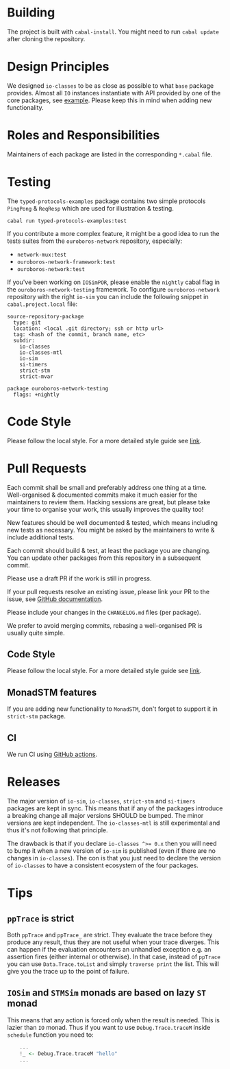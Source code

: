 # Building

The project is built with `cabal-install`.  You might need to run `cabal
update` after cloning the repository.

# Design Principles

We designed `io-classes` to be as close as possible to what `base` package
provides.  Almost all `IO` instances instantiate with API provided by one of
the core packages, see
[example](https://github.com/input-output-hk/io-sim/blob/main/io-classes/src/Control/Monad/Class/MonadSTM.hs?plain=1#L410-L446).
Please keep this in mind when adding new functionality.

# Roles and Responsibilities

Maintainers of each package are listed in the corresponding `*.cabal` file.

# Testing

The `typed-protocols-examples` package contains two simple protocols `PingPong`
& `ReqResp` which are used for illustration & testing.

```
cabal run typed-protocols-examples:test
```

If you contribute a more complex feature, it might be a good idea to run the
tests suites from the `ouroboros-network` repository, especially:

* `network-mux:test`
* `ouroboros-network-framework:test`
* `ouroboros-network:test`

If you've been working on `IOSimPOR`, please enable the `nightly` cabal flag in
the `ouroboros-network-testing` framework.  To configure `ouroboros-network`
repository with the right `io-sim` you can include the following snippet in
`cabal.project.local` file:
```
source-repository-package
  type: git
  location: <local .git directory; ssh or http url>
  tag: <hash of the commit, branch name, etc>
  subdir:
    io-classes
    io-classes-mtl
    io-sim
    si-timers
    strict-stm
    strict-mvar

package ouroboros-network-testing
  flags: +nightly
```

# Code Style

Please follow the local style.  For a more detailed style guide see
[link](https://github.com/input-output-hk/ouroboros-network/blob/master/docs/StyleGuide.md).

# Pull Requests

Each commit shall be small and preferably address one thing at a time.
Well-organised & documented commits make it much easier for the maintainers to
review them.  Hacking sessions are great, but please take your time to organise
your work, this usually improves the quality too!

New features should be well documented & tested, which means including new
tests as necessary.  You might be asked by the maintainers to write & include
additional tests.

Each commit should build & test, at least the package you are changing.  You
can update other packages from this repository in a subsequent commit.

Please use a draft PR if the work is still in progress.

If your pull requests resolve an existing issue, please link your PR to the
issue, see [GitHub documentation][gh-link-issue].

Please include your changes in the `CHANGELOG.md` files (per package).

We prefer to avoid merging commits, rebasing a well-organised PR is usually
quite simple.

## Code Style

Please follow the local style.  For a more detailed style guide see
[link](https://github.com/input-output-hk/ouroboros-network/blob/master/docs/StyleGuide.md).

## MonadSTM features

If you are adding new functionality to `MonadSTM`, don't forget to support it
in `strict-stm` package.

## CI

We run CI using [GitHub actions][ci].

# Releases

The major version of `io-sim`, `io-classes`, `strict-stm` and `si-timers`
packages are kept in sync.  This means that if any of the packages introduce
a breaking change all major versions SHOULD be bumped.  The minor versions are
kept independent.  The `io-classes-mtl` is still experimental and thus it's not
following that principle.

The drawback is that if you declare `io-classes ^>= 0.x` then you will need to
bump it when a new version of `io-sim` is published (even if there are no changes
in `io-classes`).  The con is that you just need to declare the version of
`io-classes` to have a consistent ecosystem of the four packages.

# Tips

## `ppTrace` is strict

Both `ppTrace` and `ppTrace_` are strict.  They evaluate the trace before they
produce any result, thus they are not useful when your trace diverges.  This
can happen if the evaluation encounters an unhandled exception e.g. an assertion
fires (either internal or otherwise).  In that case, instead of `ppTrace` you
can use `Data.Trace.toList` and simply `traverse print` the list.  This will
give you the trace up to the point of failure.

## `IOSim` and `STMSim` monads are based on lazy `ST` monad

This means that any action is forced only when the result is needed.  This is
lazier than `IO` monad.  Thus if you want to use `Debug.Trace.traceM` inside
`schedule` function you need to:
```hs
    ...
    !_ <- Debug.Trace.traceM "hello"
    ...
```



[CHaP]: https://github.com/input-output-hk/cardano-haskell-packages/
[gh-link-issue]: https://docs.github.com/en/github/managing-your-work-on-github/linking-a-pull-request-to-an-issue
[gh-signing-commits]: https://docs.github.com/en/authentication/managing-commit-signature-verification/signing-commits
[ci]: https://github.com/input-output-hk/io-sim/actions


